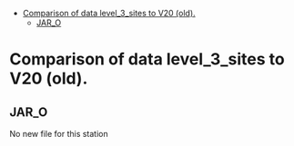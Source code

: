 * [Comparison of data level_3_sites to V20 (old).](#s1)
  * [JAR_O](#s1-1)
# <a id='s1' />Comparison of data level_3_sites to V20 (old).
## <a id='s1-1' />JAR_O
No new file for this station
